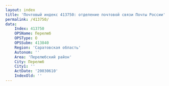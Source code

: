 ```yaml
---
layout: index
title: 'Почтовый индекс 413750: отделение почтовой связи Почты России'
permalink: /413750/
data:
    Index: 413750
    OPSName: Перелюб
    OPSType: О
    OPSSubm: 413840
    Region: 'Саратовская область'
    Autonom: ''
    Area: 'Перелюбский район'
    City: Перелюб
    City1: ''
    ActDate: '20030610'
    IndexOld: ''
---
```

